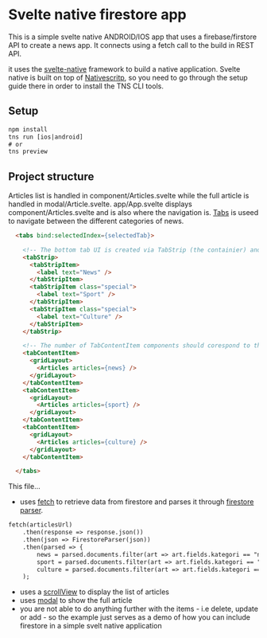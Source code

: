 # Svelte native firestore app
This is a simple svelte native ANDROID/IOS app that uses a firebase/firstore API to create a news app. It connects using a fetch call to the build in REST API.

it uses the <a href='https://svelte-native.technology/docs'>svelte-native</a> framework to build a native application. Svelte native is built on top of <a href='https://nativescript.org'>Nativescritp</a>, so you need to go through the setup guide there in order to install the TNS CLI tools.

## Setup
```html
npm install
tns run [ios|android]
# or
tns preview
```

## Project structure
Articles list is handled in component/Articles.svelte while the full article is handled in modal/Article.svelte. app/App.svelte displays component/Articles.svelte and is also where the navigation is. <a href='https://svelte-native.technology/docs#tabs'>Tabs</a> is useed to navigate between the different categories of news.


```html
  <tabs bind:selectedIndex={selectedTab}>

    <!-- The bottom tab UI is created via TabStrip (the containier) and TabStripItem (for each tab)-->
    <tabStrip>
      <tabStripItem>
        <label text="News" />
      </tabStripItem>
      <tabStripItem class="special">
        <label text="Sport" />
      </tabStripItem>
      <tabStripItem class="special">
        <label text="Culture" />
      </tabStripItem>
    </tabStrip>

    <!-- The number of TabContentItem components should corespond to the number of TabStripItem components -->
    <tabContentItem>
      <gridLayout>
        <Articles articles={news} />
      </gridLayout>
    </tabContentItem>
    <tabContentItem>
      <gridLayout>
        <Articles articles={sport} />
      </gridLayout>
    </tabContentItem>
    <tabContentItem>
      <gridLayout>
        <Articles articles={culture} />
      </gridLayout>
    </tabContentItem>

  </tabs>
```

This file...
- uses  <a href='https://docs.nativescript.org/ns-framework-modules/fetch'>fetch</a> to retrieve data from firestore and parses it through <a href='https://www.npmjs.com/package/firestore-parser'>firestore parser</a>.
```html
fetch(articlesUrl)
    .then(response => response.json())
    .then(json => FirestoreParser(json))
    .then(parsed => {
        news = parsed.documents.filter(art => art.fields.kategori == "nyhet");
        sport = parsed.documents.filter(art => art.fields.kategori == "sport");
        culture = parsed.documents.filter(art => art.fields.kategori == "kultur"
    );
```
- uses a <a href='https://svelte-native.technology/docs#scrollview'>scrollView</a> to display the list of articles
- uses <a href='https://svelte-native.technology/docs#showmodal'>modal</a> to show the full article
- you are not able to do anything further with the items - i.e delete, update or add - so the example just serves as a demo of how you can include firestore in a simple svelt native application

